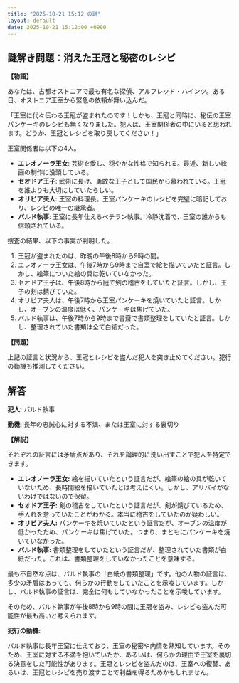 ```yaml
---
title: "2025-10-21 15:12 の謎"
layout: default
date: 2025-10-21 15:12:00 +0900
---
```

## 謎解き問題：消えた王冠と秘密のレシピ

**【物語】**

あなたは、古都オストニアで最も有名な探偵、アルフレッド・ハインツ。ある日、オストニア王室から緊急の依頼が舞い込んだ。

「王室に代々伝わる王冠が盗まれたのです！しかも、王冠と同時に、秘伝の王室パンケーキのレシピも無くなりました。犯人は、王室関係者の中にいると思われます。どうか、王冠とレシピを取り戻してください！」

王室関係者は以下の4人。

*   **エレオノーラ王女**: 芸術を愛し、穏やかな性格で知られる。最近、新しい絵画の制作に没頭している。
*   **セオドア王子**: 武術に長け、勇敢な王子として国民から慕われている。王冠を誰よりも大切にしていたらしい。
*   **オリビア夫人**: 王室の料理長。王室パンケーキのレシピを完璧に暗記しており、レシピの唯一の継承者。
*   **バルド執事**: 王室に長年仕えるベテラン執事。冷静沈着で、王室の誰からも信頼されている。

捜査の結果、以下の事実が判明した。

1.  王冠が盗まれたのは、昨晩の午後8時から9時の間。
2.  エレオノーラ王女は、午後7時から9時まで自室で絵を描いていたと証言。しかし、絵筆についた絵の具は乾いていなかった。
3.  セオドア王子は、午後8時から庭で剣の稽古をしていたと証言。しかし、王子の剣は錆びていた。
4.  オリビア夫人は、午後7時から王室パンケーキを焼いていたと証言。しかし、オーブンの温度は低く、パンケーキは焦げていた。
5.  バルド執事は、午後7時から9時まで書斎で書類整理をしていたと証言。しかし、整理されていた書類は全て白紙だった。

**【問題】**

上記の証言と状況から、王冠とレシピを盗んだ犯人を突き止めてください。犯行の動機も推測してください。

## 解答

**犯人:** バルド執事

**動機:** 長年の忠誠心に対する不満、または王室に対する裏切り

**【解説】**

それぞれの証言には矛盾点があり、それを論理的に洗い出すことで犯人を特定できます。

*   **エレオノーラ王女:** 絵を描いていたという証言だが、絵筆の絵の具が乾いていないため、長時間絵を描いていたとは考えにくい。しかし、アリバイがないわけではないので保留。
*   **セオドア王子:** 剣の稽古をしていたという証言だが、剣が錆びているため、手入れを怠っていたことがわかる。本当に稽古をしていたのか疑わしい。
*   **オリビア夫人:** パンケーキを焼いていたという証言だが、オーブンの温度が低かったため、パンケーキは焦げていた。つまり、まともにパンケーキを焼いていなかった。
*   **バルド執事:** 書類整理をしていたという証言だが、整理されていた書類が白紙だった。これは、書類整理をしていなかったことを意味する。

最も不自然な点は、バルド執事の「白紙の書類整理」です。他の人物の証言は、多少の矛盾はあっても、何らかの行動をしていたことを示唆しています。しかし、バルド執事の証言は、完全に何もしていなかったことを示唆しています。

そのため、バルド執事が午後8時から9時の間に王冠を盗み、レシピも盗んだ可能性が最も高いと考えられます。

**犯行の動機:**

バルド執事は長年王室に仕えており、王室の秘密や内情を熟知しています。そのため、王室に対する不満を抱いていたか、あるいは、何らかの理由で王室を裏切る決意をした可能性があります。王冠とレシピを盗んだのは、王室への復讐、あるいは、王冠とレシピを売り渡すことで利益を得るためかもしれません。
